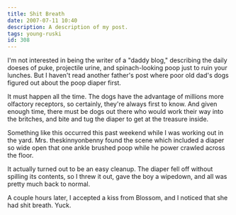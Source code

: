 ```yaml
---
title: Shit Breath
date: 2007-07-11 10:40
description: A description of my post.
tags: young-ruski
id: 308
---
```

I'm not interested in being the writer of a "daddy blog," describing the daily doeses of puke, projectile urine, and spinach-looking poop just to ruin your lunches.  But I haven't read another father's post where poor old dad's dogs figured out about the poop diaper first.

It must happen all the time.  The dogs have the advantage of millions more olfactory receptors, so certainly, they're always first to know.  And given enough time, there must be dogs out there who would work their way into the britches, and bite and tug the diaper to get at the treasure inside.

Something like this occurred this past weekend while I was working out in the yard.  Mrs. theskinnyonbenny found the scene which included a diaper so wide open that one ankle brushed poop while he power crawled across the floor.  

It actually turned out to be an easy cleanup.  The diaper fell off without spilling its contents, so I threw it out, gave the boy a wipedown, and all was pretty much back to normal.

A couple hours later, I accepted a kiss from Blossom, and I noticed that she had shit breath.  Yuck.